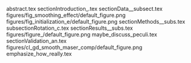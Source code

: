 abstract.tex
sectionIntroduction_.tex
sectionData__subsect.tex
figures/fig_smoothing_effect/default_figure.png
figures/fig_initialization_e/default_figure.png
sectionMethods__subs.tex
subsectionRotation_c.tex
sectionResults__subs.tex
figures/figure_/default_figure.png
maybe_discuss_peculi.tex
sectionValidation_an.tex
figures/cl_gd_smooth_maser_comp/default_figure.png
emphasize_how_really.tex
